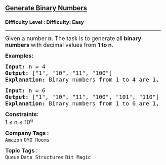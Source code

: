 <h2><a href="https://www.geeksforgeeks.org/problems/generate-binary-numbers-1587115620/1?timeMachineDate=2025-09-25">Generate Binary Numbers</a></h2><h3>Difficulty Level : Difficulty: Easy</h3><hr><div class="problems_problem_content__Xm_eO"><p><span style="font-size: 18px;">Given a number <strong>n</strong>. The task is to generate all <strong>binary numbers </strong>with decimal values from <strong>1 to n</strong>.</span></p>
<p><strong><span style="font-size: 18px;">Examples:</span></strong></p>
<pre><strong><span style="font-size: 18px;">Input: </span></strong><span style="font-size: 18px;">n = 4
<strong>Output: </strong>["1", "10", "11", "100"]<strong>
Explanation: </strong>Binary numbers from 1 to 4 are 1, 10, 11 and 100.</span>
</pre>
<pre><strong><span style="font-size: 18px;">Input: </span></strong><span style="font-size: 18px;">n = 6
<strong>Output: </strong>["1", "10", "11", "100", "101", "110"]<strong>
Explanation: </strong>Binary numbers from 1 to 6 are 1, 10, 11, 100, 101 and 110.</span></pre>
<p><span style="font-size: 18px;"><strong>Constraints:</strong></span><br><span style="font-size: 18px;">1 ≤ n ≤ 10<sup>6</sup></span></p></div><p><span style=font-size:18px><strong>Company Tags : </strong><br><code>Amazon</code>&nbsp;<code>OYO Rooms</code>&nbsp;<br><p><span style=font-size:18px><strong>Topic Tags : </strong><br><code>Queue</code>&nbsp;<code>Data Structures</code>&nbsp;<code>Bit Magic</code>&nbsp;